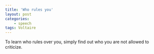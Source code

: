 ```yaml
---
title: 'Who rules you'
layout: post
categories:
    - speech
tags: Voltaire
---
```


To learn who rules over you, simply find out who you are not allowed to criticize.